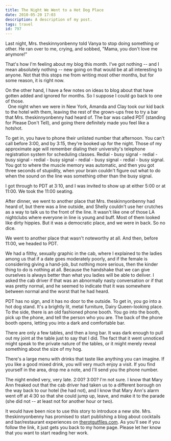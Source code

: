 ```yaml
---
title: The Night We Went to a Hot Dog Place
date: 2010-05-20 17:03
description: A description of my post.
tags: travel
id: 797
---
```

Last night, Mrs. theskinnyonbenny told Vanya to stop doing something or other.  He ran over to me, crying, and sobbed, "Mama, you don't love me anymore!"

That's how I'm feeling about my blog this month.  I've got nothing -- and I mean absolutely nothing -- new going on that would be at all interesting to anyone.  Not that this stops me from writing most other months, but for some reason, it is right now.

On the other hand, I have a few notes on ideas to blog about that have gotten added and ignored for months.  So I suppose I could go back to one of those.  
<span class="spanEndPreview">&nbsp;</span>
One night when we were in New York, Amanda and Clay took our kid back to the hotel with them, leaving the rest of the grown-ups free to try a bar that Mrs. theskinnyonbenny had heard of.  The bar was called PDT (standing for Please Don't Tell), and going there definitely made you feel like a hotshot.

To get in, you have to phone their unlisted number that afternoon.  You can't call before 3:00, and by 3:15, they're booked up for the night.  Those of my approximate age will remember dialing their university's telephone registration system for scheduling classes.  Redial - busy signal - redial - busy signal - redial - busy signal - redial - busy signal - redial - busy signal.  You got to where the muscle memory was automatic, and then you got three seconds of stupidity, when your brain couldn't figure out what to do when the sound on the line was something other than the busy signal.

I got through to PDT at 3:10, and I was invited to show up at either 5:00 or at 11:00.  We took the 11:00 seating.

After dinner, we went to another place that Mrs. theskinnyonbenny had heard of, but there was a line outside, and Shelly couldn't use her crutches as a way to talk us to the front of the line.  It wasn't like one of those LA nightclubs where everyone in line is young and buff.  Most of them looked like dirty hippies.  But it was a democratic place, and we were in back.  So no dice.

We went to another place that wasn't noteworthy at all.  And then, before 11:00, we headed to PDT.

We had a filthy, sexually graphic in the cab, where I explained to the ladies among us that if a date goes moderately poorly, and if  the female is considering giving a hand-job, but nothing more serious, then the kinder thing to do is nothing at all.  Because the handshake that we can give ourselves is always better than what you ladies will be able to deliver.  I asked the cab driver if that was an abnormally nasty conversation or if that was pretty normal, and he seemed to indicate that it was somewhere between normal and the worst that he had heard.

PDT has no sign, and it has no door to the outside.  To get in, you go into a hot dog stand.  It's a brightly lit, metal furniture, Dairy Queen-looking place.  To the side, there is an old fashioned phone booth.  You go into the booth, pick up the phone, and tell the person who you are.  The back of the phone booth opens, letting you into a dark and comfortable bar.

There are only a few tables, and then a long bar.  It was dark enough to pull out my joint at the table just to say that I did.  The fact that it went unnoticed might speak to the private nature of the tables, or it might merely reveal something about the size of my hog.

There's a large menu with drinks that taste like anything you can imagine.  If you like a good mixed drink, you will very much enjoy a visit.  If you find yourself in the area, drop me a note, and I'll send you the phone number.

The night ended very, very late.  2:00?  3:00?  I'm not sure.  I know that Mary Ann freaked out that the cab driver had taken us to a different borough on the way back to our hotel (he had not), and I know that Mary Ann's alarm went off at 4:30 so that she could jump up, leave, and make it to the parade (she did not -- at least not for another hour or two).  

It would have been nice to use this story to introduce a new site.  Mrs. theskinnyonbenny has promised to start publishing a blog about cocktails and bar/restaurant experiences on <a href="http://therotgutfiles.com">therotgutfiles.com</a>.  As you'll see if you follow the link, it just gets you back to my home page.  Please let her know that you want to start reading her work.